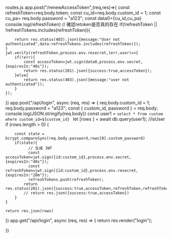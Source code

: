 routes.js
app.post("/renewAccessToken",(req,res)=>{
    const refreshToken=req.body.token;
    const cu_id=req.body.custom_id = 1;
    const cu_pa= req.body.password = "a123";
    const data0={cu_id,cu_pa}
console.log(refreshToken)
    // 確認retoken是否真的存在
    if(!refreshToken || !refreshTokens.includes(refreshToken)){

        return res.status(403).json({message:"User not authenticated",data:refreshTokens.includes(refreshToken)});
    }
    jwt.verify(refreshToken,process.env.resecret,(err,user)=>{
        if(!err){
            const accessToken=jwt.sign(data0,process.env.secret,{expiresIn:"40s"});
            return res.status(201).json({success:true,accessToken});
        }else{
            return res.status(403).json({message:"user not authenticated"});
        }
    });
})
app.post("/api/login", async (req, res) => {
    req.body.custom_id = 1;
    req.body.password = "a123";
    const { custom_id, password } = req.body;
    console.log(JSON.stringify(req.body))
    const user1 = `select * from custom where custom_id=${custom_id} `
    let [rows ] = await db.query(user1); //isUser 
    if (rows.length > 0) {
      
        const state = bcrypt.compareSync(req.body.password,rows[0].custom_password) 
        if(state){
              // 生成 JWT
              const accessToken=jwt.sign({id:custom_id},process.env.secret,{expiresIn:"40s"});
              const refreshToken=jwt.sign({id:custom_id},process.env.resecret,{expiresIn:"20m"});
              refreshTokens.push(refreshToken);
            return res.status(201).json({success:true,accessToken,refreshToken,refreshTokens})
            // return res.json({success:true,accessToken})
        }
    }

    return res.json(rows)

})
app.get("/api/login", async (req, res) => {
  return res.render("login");

})